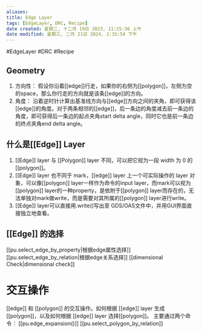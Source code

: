 ```yaml
---
aliases:
title: Edge Layer
tags: [EdgeLayer, DRC, Recipe]
date created: 星期二, 十二月 19日 2023, 11:25:36 上午
date modified: 星期三, 二月 21日 2024, 2:35:54 下午
---
```


#EdgeLayer #DRC #Recipe 
## Geometry
1. 方向性：
	假设你沿着[[edge]]行走，如果你的右侧为[[polygon]]，左侧为空的space，那么你行走的方向就是该条[[edge]]的方向。
2. 角度：
	沿着逆时针计算出基准线方向与[[edge]]方向之间的夹角，即可获得该[[edge]]的角度。对于两条相邻的[[edge]]，后一条边的角度减去前一条边的角度，即可获得后一条边的起点夹角start delta angle，同时它也是前一条边的终点夹角end delta angle。

## 什么是[[Edge]] Layer

1. [[Edge]] layer 与 [[Polygon]] layer 不同，可以把它视为一段 width 为 0 的 [[polygon]]。
2. [[Edge]] layer 也不同于 mark，[[edge]] layer 上一个可实际操作的 layer 对象，可以像[[polygon]] layer一样作为命令的input layer，而mark可以视为[[polygon]] layer的一种property，是依附于[[polygon]] layer而存在的，无法单独对mark做write，而是需要对其所属的[[polygon]] layer进行write。
3. [[Edge]] layer可以直接用.write()写出至 GDS/OAS文件中，并用GUI界面直接独立地查看。

## [[Edge]] 的选择
[[pu.select_edge_by_property|根据edge属性选择]]
[[pu.select_edge_by_relation|根据edge关系选择]]
[[dimensional Check|dimensional check]]
# 交互操作
[[edge]] 和 [[polygon]] 的交互操作。如何根据 [[edge]] layer 生成 [[polygon]]，以及如何根据 [[edge]] layer 选择[[polygon]]。
主要通过两个命令：
[[pu.edge_expansion()]]
[[pu.select_polygon_by_relation]]




